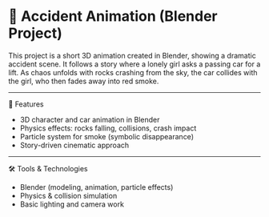 # 🚗 Accident Animation (Blender Project)

This project is a short 3D animation created in Blender, showing a dramatic accident scene.
It follows a story where a lonely girl asks a passing car for a lift. As chaos unfolds with rocks crashing from the sky, the car collides with the girl, who then fades away into red smoke.

---

🎥 Features
  - 3D character and car animation in Blender
  - Physics effects: rocks falling, collisions, crash impact
  - Particle system for smoke (symbolic disappearance)
  - Story-driven cinematic approach

---

🛠️ Tools & Technologies
  - Blender (modeling, animation, particle effects)
  - Physics & collision simulation
  - Basic lighting and camera work
